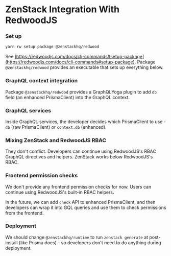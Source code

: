 # ZenStack Integration With RedwoodJS

### Set up

```bash
yarn rw setup package @zenstackhq/redwood
```

See [https://redwoodjs.com/docs/cli-commands#setup-package](https://redwoodjs.com/docs/cli-commands#setup-package). Package `@zenstackhq/redwood` provides an executable that sets up everything below.

### GraphQL context integration

Package `@zenstackhq/redwood` provides a GraphQLYoga plugin to add `db` field (an enhanced PrismaClient) into the GraphQL context.

### GraphQL services

Inside GraphQL services, the developer decides which PrismaClient to use - `db` (raw PrismaClient) or `context.db` (enhanced).

### Mixing ZenStack and RedwoodJS RBAC

They don't conflict. Developers can continue using RedwoodJS's RBAC GraphQL directives and helpers. ZenStack works below RedwoodJS's RBAC.

### Frontend permission checks

We don't provide any frontend permission checks for now. Users can continue using RedwoodJS's built-in RBAC helpers.

In the future, we can add `check` API to enhanced PrismaClient, and then developers can wrap it into GQL queries and use them to check permissions from the frontend.

### Deployment

We should change `@zenstackhq/runtime` to run `zenstack generate` at post-install (like Prisma does) - so developers don't need to do anything during deployment.
